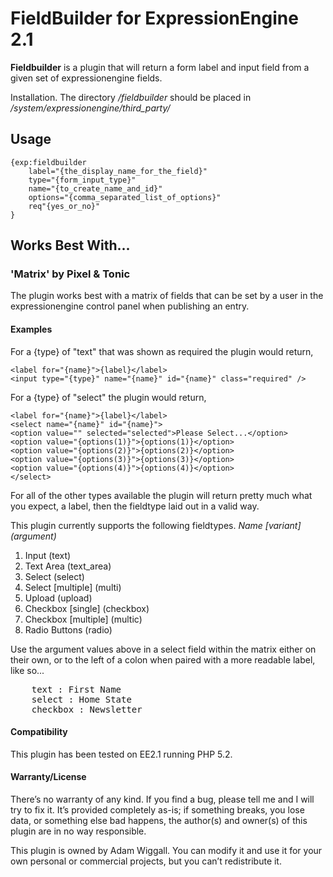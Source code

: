FieldBuilder for ExpressionEngine 2.1
=========

**Fieldbuilder** is a plugin that will return a form label and input field from a given set of expressionengine fields.

Installation. The directory */fieldbuilder* should be placed in */system/expressionengine/third_party/*

## Usage

	{exp:fieldbuilder 
		label="{the_display_name_for_the_field}" 
		type="{form_input_type}"
		name="{to_create_name_and_id}"
		options="{comma_separated_list_of_options}" 
		req"{yes_or_no}"
	}

## Works Best With...

### 'Matrix' by Pixel & Tonic

The plugin works best with a matrix of fields that can be set by a user in the expressionengine control panel when publishing an entry.

#### Examples

For a {type} of "text" that was shown as required the plugin would return,


	<label for="{name}">{label}</label>  
	<input type="{type}" name="{name}" id="{name}" class="required" />  

	
For a {type} of "select" the plugin would return,
	
	<label for="{name}">{label}</label>  
	<select name="{name}" id="{name}">  
	<option value="" selected="selected">Please Select...</option>  
	<option value="{options(1)}">{options(1)}</option>  
	<option value="{options(2)}">{options(2)}</option>  
	<option value="{options(3)}">{options(3)}</option>  
	<option value="{options(4)}">{options(4)}</option>  
	</select>  
	
For all of the other types available the plugin will return pretty much what you expect, a label, then the fieldtype laid out in a valid way.  

This plugin currently supports the following fieldtypes. *Name* *[variant]* *(argument)*  

1. 	Input (text)
2. 	Text Area (text_area)
3. 	Select (select)
4. 	Select [multiple] (multi)
5. 	Upload (upload)
6. 	Checkbox [single] (checkbox)
7. 	Checkbox [multiple] (multic)
8. 	Radio Buttons (radio)

Use the argument values above in a select field within the matrix either on their own, or to the left of a colon when paired with a more readable label, like so...

<pre>
	text : First Name
	select : Home State
	checkbox : Newsletter
</pre>


#### Compatibility 

This plugin has been tested on EE2.1 running PHP 5.2.

#### Warranty/License 

There’s no warranty of any kind. If you find a bug, please tell me and I will try to fix it. It’s provided completely as-is; if something breaks, you lose data, or something else bad happens, the author(s) and owner(s) of this plugin are in no way responsible.

This plugin is owned by Adam Wiggall. You can modify it and use it for your own personal or commercial projects, but you can’t redistribute it.